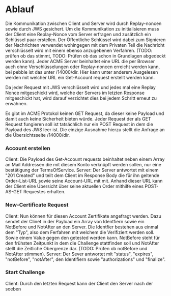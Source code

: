 # Ablauf

Die Kommunikation zwischen Client und Server wird durch Replay-noncen sowie durch JWS gesichert. Um die Kommunikation zu initialisieren muss der Client eine Replay-Nonce vom Server erfragen und zusätzlich ein Schlüssel paar erstellen. Der Öffentliche Schlüssel wird dabei zum Signieren der Nachrichten verwendet wohingegen mit dem Privaten Teil die Nachricht verschlüsselt wird mit einem ebenso anzugebenen Verfahren. (TODO: prüfen ob das stimmt, TODO: Prüfen ob das schon in Grundlagen abgedeckt werden kann). Jeder ACME Server beinhaltet eine URL die per Browser auch ohne Verschlüsselungen oder Replay-noncen erreicht werden kann, bei pebble ist das unter /14000/dir. Hier kann unter anderem Ausgelesen werden mit welcher URL ein Get-Account request erstellt werden kann.

Da jeder Request mit JWS verschlüsselt wird und jedes mal eine Replay Nonce mitgeschickt wird, welche der Servers im letzten Response mitgeschickt hat, wird darauf verzichtet dies bei jedem Schritt erneut zu erwähnen.

Es gibt im ACME Protokol keinen GET Request, da dieser keine Payload und damit auch keine Sicherheit bieten würde. Jeder Request der als GET Request fungieren soll ist tatsächlich nur ein POST Request in dem die Payload des JWS leer ist. Die einzige Ausnahme hierzu stellt die Anfrage an die Übersichtsseite /14000/dir.

### Account erstellen
Client: Die Payload des Get-Account requests beinhaltet neben einem Array an Mail Addressen die mit diesem Konto verknüpft werden sollen, nur eine bestätigung der TermsOfService.
Server: Der Server antwortet mit einem "201 Created" und teilt dem Client im Response Body die für ihn geltende Order-List-URL sowie seine Account-URL mit mit. Anhand dieser URL kann der Client eine Übersicht über seine aktuellen Order mithilfe eines POST-AS-GET Requestes erhalten.

### New-Certificate Request

Client: Nun können für diesen Account Zertifikate angefragt werden. Dazu sendet der Clinet in der Payload ein Array von Identfiern sowie ein NotBefore und NotAfter an den Server. Die Identfier bestehen aus einmal dem "Typ", also dem Ferfahren mit welchem die Verifiziert werden soll. Sowie einem Value gegen den getested werden kann. NotBefore steht für den frühsten Zeitpunkt in dem die Challenge stattfinden soll und NotAfter stellt die Zeitliche Obergrenze dar. (TODO: Prüfen ob notBefore und NotAfter stimmen).
Server: Der Sever antwortet mit "status", "expires", "notBefore", "notAfter", den Identifiern sowie "authorizations" und "finalize".

<!--
TODO:
- überlegen ob Values interessant sind oder weggelassen werden können
- Macht es Sinn als Beispiel DNS zu besprechen?
-->

### Start Challenge

Client: Durch den letzten Request kann der Client den Server nach der soeben




<!--
## Ergebnisse

Das sind die Ergebnisse. In vitae odio at libero elementum fermentum vel iaculis enim. Nullam finibus sapien in congue condimentum. Curabitur et ligula et ipsum mollis fringilla.

## Auseinandersetzung

Abbildung \ref{mein_label} zeigt wie man eine Abbildung einfügen kann. Donec ut lacinia nibh. Nam tincidunt augue et tristique cursus. Vestibulum sagittis odio nisl, a malesuada turpis blandit quis. Cras ultrices metus tempor laoreet sodales. Nam molestie ipsum ac imperdiet laoreet. Pellentesque habitant morbi tristique senectus et netus et malesuada fames ac turpis egestas.

<!--
Bilder können mit der folgenden Syntax eingefügt werden:
![Bildunterschrift \label{mein_label}](source/figures/beispielbild.jpg){ width=50% }

Details zu den Attributen wie width und height gibt es unter:
http://pandoc.org/MANUAL.html#extension-link_attributes

![In den Medien werden für Hacker häufig Symbolbilder wie dieses verwendet. Foto: [pixabay.com](https://pixabay.com/photo-2883632/), Nutzer: [geralt](https://pixabay.com/de/users/geralt-9301/) Lizenz: [Creative Commons CC0](https://creativecommons.org/publicdomain/zero/1.0/deed.de) \label{mein_label}](source/figures/beispielbild.jpg){ width=100% }

## Schlussfolgerung

Das ist die Schlussfolgerung des Kapitels. Quisque nec purus a quam consectetur volutpat. Cum sociis natoque penatibus et magnis dis parturient montes, nascetur ridiculus mus. In lorem justo, convallis quis lacinia eget, laoreet eu metus. Fusce blandit tellus tellus. Curabitur nec cursus odio. Quisque tristique eros nulla, vitae finibus lorem aliquam quis. Interdum et malesuada fames ac ante ipsum primis in faucibus.

-->
